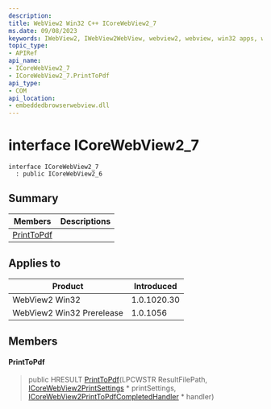 ```yaml
---
description: 
title: WebView2 Win32 C++ ICoreWebView2_7
ms.date: 09/08/2023
keywords: IWebView2, IWebView2WebView, webview2, webview, win32 apps, win32, edge, ICoreWebView2, ICoreWebView2Controller, browser control, edge html, ICoreWebView2_7
topic_type: 
- APIRef
api_name:
- ICoreWebView2_7
- ICoreWebView2_7.PrintToPdf
api_type:
- COM
api_location:
- embeddedbrowserwebview.dll
---
```


# interface ICoreWebView2_7

```
interface ICoreWebView2_7
  : public ICoreWebView2_6
```

## Summary

 Members                        | Descriptions
--------------------------------|---------------------------------------------
[PrintToPdf](#printtopdf) | 

## Applies to

Product                         | Introduced
--------------------------------|---------------------------------------------
WebView2 Win32            |    1.0.1020.30
WebView2 Win32 Prerelease |    1.0.1056

## Members

#### PrintToPdf

> public HRESULT [PrintToPdf](#printtopdf)(LPCWSTR ResultFilePath, [ICoreWebView2PrintSettings](icorewebview2printsettings.md) * printSettings, [ICoreWebView2PrintToPdfCompletedHandler](icorewebview2printtopdfcompletedhandler.md) * handler)

